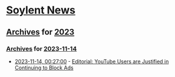 # [Soylent News](../../../README.md)

## [Archives](../../index.md) for [2023](../index.md)

### [Archives](../../index.md) for [2023-11-14](index.md)

* [2023-11-14, 00:27:00](https://soylentnews.org/article.pl?sid=23/11/12/2344223&from=rss) - [Editorial: YouTube Users are Justified in Continuing to Block Ads](https://soylentnews.org/article.pl?sid=23/11/12/2344223&from=rss)
